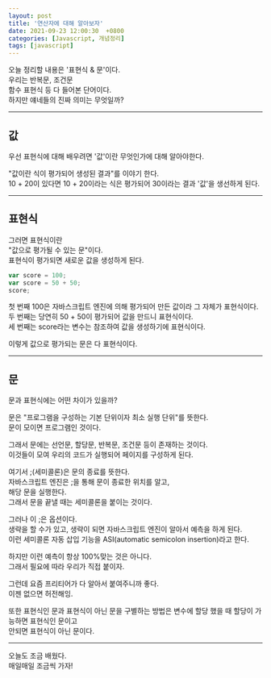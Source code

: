```yaml
---
layout: post
title: '연산자에 대해 알아보자'
date: 2021-09-23 12:00:30  +0800
categories: [Javascript, 개념정리]
tags: [javascript]
---
```


오늘 정리할 내용은 '표현식 & 문'이다.  
우리는 반복문, 조건문  
함수 표현식 등 다 들어본 단어이다.  
하지만 얘네들의 진짜 의미는 무엇일까?  

---

## **값**  

우선 표현식에 대해 배우려면 '값'이란 무엇인가에 대해 알아야한다.  

"값이란 식이 평가되어 생성된 결과"를 이야기 한다.  
10 + 20이 있다면 10 + 20이라는 식은 평가되어 30이라는 결과 '값'을 생선하게 된다.  

---

## **표현식** 

그러면 표현식이란  
"값으로 평가될 수 있는 문"이다.  
표현식이 평가되면 새로운 값을 생성하게 된다.  

```js
var score = 100;
var score = 50 + 50;
score; 
```  

첫 번째 100은 자바스크립트 엔진에 의해 평가되어 만든 값이라 그 자체가 표현식이다.  
두 번째는 당연히 50 + 50이 평가되어 값을 만드니 표현식이다.  
세 번째는 score라는 변수는 참조하여 값을 생성하기에 표현식이다.  

이렇게 값으로 평가되는 문은 다 표현식이다.  

---  

## **문**  

문과 표현식에는 어떤 차이가 있을까?  

문은 "프로그램을 구성하는 기본 단위이자 최소 실행 단위"를 뜻한다.  
문이 모이면 프로그램인 것이다.  

그래서 문에는 선언문, 할당문, 반복문, 조건문 등이 존재하는 것이다.  
이것들이 모여 우리의 코드가 실행되어 페이지를 구성하게 된다.  

여기서 ;(세미콜론)은 문의 종료를 뜻한다.  
자바스크립트 엔진은 ;을 통해 문이 종료한 위치를 알고,  
해당 문을 실행한다.  
그래서 문을 끝낼 때는 세미콜론을 붙이는 것이다.  

그러나 이 ;은 옵션이다.  
생략을 할 수가 있고, 생략이 되면 자바스크립트 엔진이 알아서 예측을 하게 된다.  
이런 세미콜론 자동 삽입 기능을 ASI(automatic semicolon insertion)라고 한다.  

하지만 이런 예측이 항상 100%맞는 것은 아니다.  
그래서 필요에 따라 우리가 직접 붙이자.  

그런데 요즘 프리티어가 다 알아서 붙여주니까 좋다.  
이젠 없으면 허전해잉.  

또한 표현식인 문과 표현식이 아닌 문을 구별하는 방법은
변수에 할당 했을 때 할당이 가능하면 표현식인 문이고  
안되면 표현식이 아닌 문이다.  

---  

오늘도 조금 배웠다.  
매일매일 조금씩 가자!  